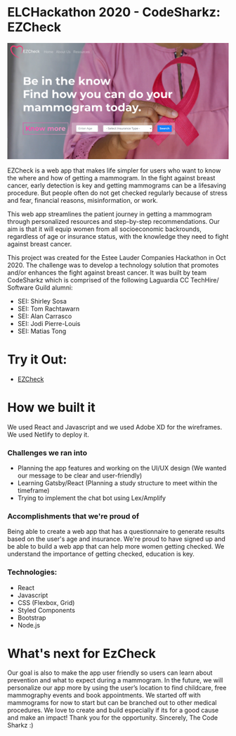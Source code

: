 # ELCHackathon 2020 - CodeSharkz: EZCheck 
![EZCheck Landing Page](/team-project/public/ezcheck.png)<br/>

EZCheck is a web app that makes life simpler for users who want to know the where and how of getting a mammogram. In the fight against breast cancer, early detection is key and getting mammograms can be a lifesaving procedure. But people often do not get checked regularly because of stress and fear, financial reasons, misinformation, or work.

This web app streamlines the patient journey in getting a mammogram through personalized resources and step-by-step recommendations. Our aim is that it will equip women from all socioeconomic backrounds, regardless of age or insurance status, with the knowledge they need to fight against breast cancer.

This project was created for the Estee Lauder Companies Hackathon in Oct 2020. The challenge was to develop a technology solution that promotes and/or enhances the fight against breast cancer. It was built by team CodeSharkz which is comprised of the following Laguardia CC TechHire/ Software Guild alumni:

* SEI: Shirley Sosa
* SEI: Tom Rachtawarn
* SEI: Alan Carrasco
* SEI: Jodi Pierre-Louis 
* SEI: Matias Tong

# Try it Out:
* [EZCheck](https://sharp-wiles-a65094.netlify.app)

# How we built it
We used React and Javascript and we used Adobe XD for the wireframes. We used Netlify to deploy it.

### Challenges we ran into
* Planning the app features and working on the UI/UX design (We wanted our message to be clear and user-friendly)
* Learning Gatsby/React (Planning a study structure to meet within the timeframe)
* Trying to implement the chat bot using Lex/Amplify

### Accomplishments that we're proud of
Being able to create a web app that has a questionnaire to generate results based on the user's age and insurance. We're proud to have signed up and be able to build a web app that can help more women getting checked. We understand the importance of getting checked, education is key.

### Technologies:
* React
* Javascript
* CSS (Flexbox, Grid)
* Styled Components 
* Bootstrap
* Node.js

# What's next for EzCheck
Our goal is also to make the app user friendly so users can learn about prevention and what to expect during a mammogram. In the future, we will personalize our app more by using the user’s location to find childcare, free mammography events and book appointments. We started off with mammograms for now to start but can be branched out to other medical procedures. We love to create and build especially if its for a good cause and make an impact! Thank you for the opportunity. Sincerely, The Code Sharkz :)
